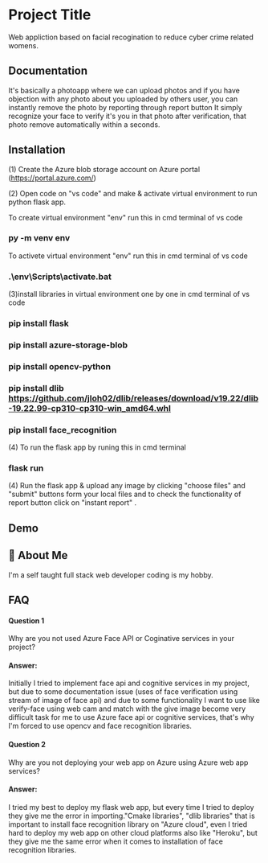 
# Project Title

Web appliction based on facial recogination to reduce
cyber crime related womens.

## Documentation

It's basically a photoapp where we can upload photos and if you have objection with any photo about you uploaded by others user, you can instantly remove the photo by reporting through report button It simply recognize your face to verify it's you in that photo after verification, that photo remove automatically within a seconds.




## Installation
(1) Create the Azure blob storage account on 
   Azure portal (https://portal.azure.com/)

(2) Open code on "vs code" and make & activate virtual environment 
   to run python flask app.

   To create virtual environment "env" run this in cmd terminal of vs code
   ### py -m venv env
   To activete virtual environment "env" run this in cmd terminal of vs code
  ### .\env\Scripts\activate.bat


(3)install libraries in virtual environment one by one in cmd terminal of vs code

### pip install flask
### pip install azure-storage-blob
### pip install opencv-python
### pip install dlib https://github.com/jloh02/dlib/releases/download/v19.22/dlib-19.22.99-cp310-cp310-win_amd64.whl
### pip install face_recognition


(4) To run the flask app by runing this in cmd terminal
### flask run
(4) Run the flask app & upload any image  by clicking "choose files" and "submit" buttons form your local files and to check the functionality of report button click on
  "instant report" .

  
## Demo




## 🚀 About Me
I'm a self taught full stack web developer coding is my hobby.


## FAQ

#### Question 1
Why are you not used Azure Face API or Coginative services in your project?

#### Answer:
Initially I tried to implement face api and cognitive services in my project, but due to some documentation issue (uses of face verification using stream of image of face api) and due to some functionality I want to use like verify-face using web cam and match with the give image become very difficult task for me to use Azure face api or cognitive services, that's why I'm forced to use opencv 
and face recognition libraries.

#### Question 2
Why are you not deploying your web app on Azure using Azure web app services?
#### Answer:

I tried my best to deploy my flask web app, but every time I tried to deploy they give me the error in importing."Cmake libraries", "dlib libraries" that is important to install face recognition library
on "Azure cloud", even I tried hard to deploy my web app on other cloud platforms also like "Heroku", but they give me the same error when it comes to installation of face recognition libraries.
